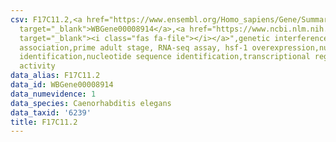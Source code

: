 ```yaml
---
csv: F17C11.2,<a href="https://www.ensembl.org/Homo_sapiens/Gene/Summary?db=core;g=WBGene00008914"
  target="_blank">WBGene00008914</a>,<a href="https://www.ncbi.nlm.nih.gov/pubmed/30894454"
  target="_blank"><i class="fas fa-file"></i></a>",genetic interference,functional
  association,prime adult stage, RNA-seq assay, hsf-1 overexpression,nucleotide sequence
  identification,nucleotide sequence identification,transcriptional regulation,up-regulates
  activity
data_alias: F17C11.2
data_id: WBGene00008914
data_numevidence: 1
data_species: Caenorhabditis elegans
data_taxid: '6239'
title: F17C11.2
---
```

